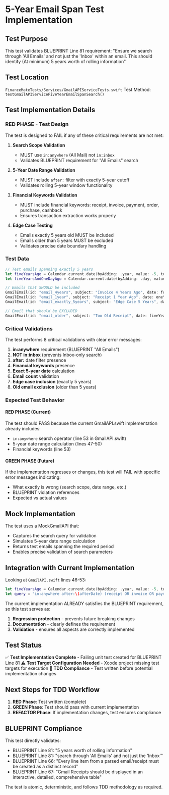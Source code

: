 # 5-Year Email Span Test Implementation

## Test Purpose
This test validates BLUEPRINT Line 81 requirement: "Ensure we search through 'All Emails' and not just the 'Inbox' within an email. This should identify (At minimum) 5 years worth of rolling information"

## Test Location
`FinanceMateTests/Services/GmailAPIServiceTests.swift`
Test Method: `testGmailAPIServiceFiveYearEmailSpanSearch()`

## Test Implementation Details

### RED PHASE - Test Design
The test is designed to FAIL if any of these critical requirements are not met:

1. **Search Scope Validation**
   - MUST use `in:anywhere` (All Mail) not `in:inbox`
   - Validates BLUEPRINT requirement for "All Emails" search

2. **5-Year Date Range Validation**
   - MUST include `after:` filter with exactly 5-year cutoff
   - Validates rolling 5-year window functionality

3. **Financial Keywords Validation**
   - MUST include financial keywords: receipt, invoice, payment, order, purchase, cashback
   - Ensures transaction extraction works properly

4. **Edge Case Testing**
   - Emails exactly 5 years old MUST be included
   - Emails older than 5 years MUST be excluded
   - Validates precise date boundary handling

### Test Data
```swift
// Test emails spanning exactly 5 years
let fiveYearsAgo = Calendar.current.date(byAdding: .year, value: -5, to: Date())!
let fiveYearsAndOneDayAgo = Calendar.current.date(byAdding: .day, value: -(5*365 + 1), to: Date)!

// Emails that SHOULD be included
GmailEmail(id: "email_4years", subject: "Invoice 4 Years Ago", date: fourYearsAgo)
GmailEmail(id: "email_1year", subject: "Receipt 1 Year Ago", date: oneYearAgo)
GmailEmail(id: "email_exactly_5years", subject: "Edge Case 5 Years", date: fiveYearsAgo)

// Email that should be EXCLUDED
GmailEmail(id: "email_older", subject: "Too Old Receipt", date: fiveYearsAndOneDayAgo)
```

### Critical Validations
The test performs 8 critical validations with clear error messages:

1. **in:anywhere** requirement (BLUEPRINT "All Emails")
2. **NOT in:inbox** (prevents Inbox-only search)
3. **after:** date filter presence
4. **Financial keywords** presence
5. **Exact 5-year date** calculation
6. **Email count** validation
7. **Edge case inclusion** (exactly 5 years)
8. **Old email exclusion** (older than 5 years)

### Expected Test Behavior

#### RED PHASE (Current)
The test should PASS because the current GmailAPI.swift implementation already includes:
- `in:anywhere` search operator (line 53 in GmailAPI.swift)
- 5-year date range calculation (lines 47-50)
- Financial keywords (line 53)

#### GREEN PHASE (Future)
If the implementation regresses or changes, this test will FAIL with specific error messages indicating:
- What exactly is wrong (search scope, date range, etc.)
- BLUEPRINT violation references
- Expected vs actual values

## Mock Implementation
The test uses a MockGmailAPI that:
- Captures the search query for validation
- Simulates 5-year date range calculation
- Returns test emails spanning the required period
- Enables precise validation of search parameters

## Integration with Current Implementation
Looking at `GmailAPI.swift` lines 46-53:
```swift
let fiveYearsAgo = Calendar.current.date(byAdding: .year, value: -5, to: Date())!
let query = "in:anywhere after:\(afterDate) (receipt OR invoice OR payment OR order OR purchase OR cashback)"
```

The current implementation ALREADY satisfies the BLUEPRINT requirement, so this test serves as:
1. **Regression protection** - prevents future breaking changes
2. **Documentation** - clearly defines the requirement
3. **Validation** - ensures all aspects are correctly implemented

## Test Status
✅ **Test Implementation Complete** - Failing unit test created for BLUEPRINT Line 81
⚠️ **Test Target Configuration Needed** - Xcode project missing test targets for execution
🎯 **TDD Compliance** - Test written before potential implementation changes

## Next Steps for TDD Workflow
1. **RED Phase**: Test written (complete)
2. **GREEN Phase**: Test should pass with current implementation
3. **REFACTOR Phase**: If implementation changes, test ensures compliance

## BLUEPRINT Compliance
This test directly validates:
- BLUEPRINT Line 81: "5 years worth of rolling information"
- BLUEPRINT Line 81: "search through 'All Emails' and not just the 'Inbox'"
- BLUEPRINT Line 66: "Every line item from a parsed email/receipt must be created as a distinct record"
- BLUEPRINT Line 67: "Gmail Receipts should be displayed in an interactive, detailed, comprehensive table"

The test is atomic, deterministic, and follows TDD methodology as required.
